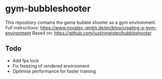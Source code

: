 # gym-bubbleshooter
This repository contains the game bubble shooter as a gym environment.
Full instructions: https://www.novatec-gmbh.de/en/blog/creating-a-gym-environment
Based on: https://github.com/justinmeister/bubbleshooter

## Todo
* Add fps lock
* Fix freezing of rendered environment
* Optimise performance for faster training
